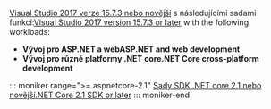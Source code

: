 <span data-ttu-id="75231-101">[Visual Studio 2017 verze 15.7.3 nebo novější](https://www.microsoft.com/net/download/windows) s následujícími sadami funkcí:</span><span class="sxs-lookup"><span data-stu-id="75231-101">[Visual Studio 2017 version 15.7.3 or later](https://www.microsoft.com/net/download/windows) with the following workloads:</span></span>

* <span data-ttu-id="75231-102">**Vývoj pro ASP.NET a web**</span><span class="sxs-lookup"><span data-stu-id="75231-102">**ASP.NET and web development**</span></span>
* <span data-ttu-id="75231-103">**Vývoj pro různé platformy .NET core**</span><span class="sxs-lookup"><span data-stu-id="75231-103">**.NET Core cross-platform development**</span></span>

::: moniker range=">= aspnetcore-2.1"
[<span data-ttu-id="75231-104">Sady SDK .NET core 2.1 nebo novější</span><span class="sxs-lookup"><span data-stu-id="75231-104">.NET Core 2.1 SDK or later</span></span>](https://www.microsoft.com/net/download/windows)
::: moniker-end

